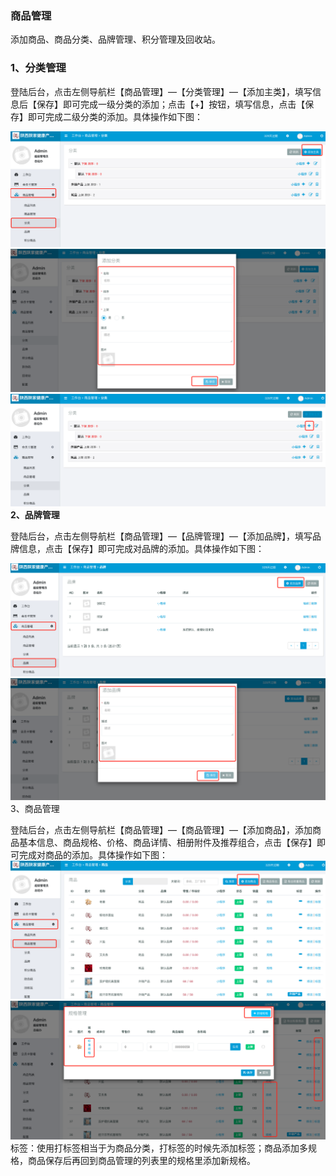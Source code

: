 ### 商品管理

添加商品、商品分类、品牌管理、积分管理及回收站。

### 1、分类管理

登陆后台，点击左侧导航栏【商品管理】—【分类管理】—【添加主类】，填写信息后【保存】即可完成一级分类的添加；点击【+】按钮，填写信息，点击【保存】即可完成二级分类的添加。具体操作如下图：

![](/assets/WeChat35faaa46540b80ed7b10e7a13524afbb.png)![](/assets/WeChat86e233aa277c5e8956e103b0fa17a1a5.png)![](/assets/WeChat1f0e286c872d95dc01693d7df8c3d03c.png)**2、品牌管理**

登陆后台，点击左侧导航栏【商品管理】—【品牌管理】—【添加品牌】，填写品牌信息，点击【保存】即可完成对品牌的添加。具体操作如下图：

![](/assets/WeChat76a24fb378c2c7d4acdc92e9a027f0d1.png)![](/assets/WeChat48b951fbf3c6492e97cbf9de52c5002d.png)3、商品管理

登陆后台，点击左侧导航栏【商品管理】—【商品管理】—【添加商品】，添加商品基本信息、商品规格、价格、商品详情、相册附件及推荐组合，点击【保存】即可完成对商品的添加。具体操作如下图：![](/assets/WeChatce905d90e92eebd7443473ed16a51c09.png)![](/assets/WeChat6839709afa26801c9935d51a17f90123.png)标签：使用打标签相当于为商品分类，打标签的时候先添加标签；商品添加多规格，商品保存后再回到商品管理的列表里的规格里添加新规格。



